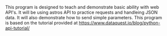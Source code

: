 This program is designed to teach and demonstrate basic ability with web API's.
It will be using astros API to practice requests and handleing JSON data. It will also demonstrate how to send simple parameters.
This program is based on the tutorial provided at https://www.dataquest.io/blog/python-api-tutorial/